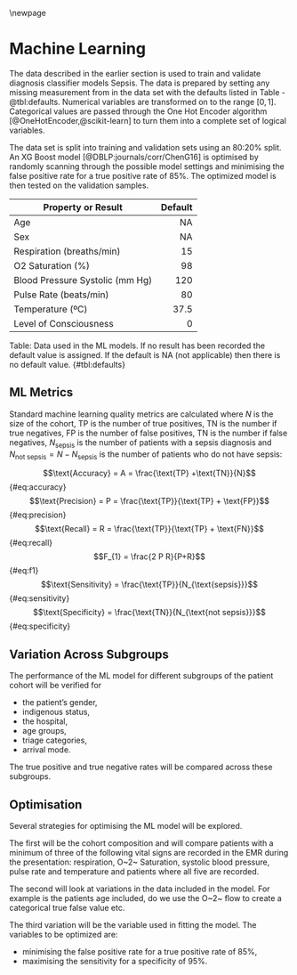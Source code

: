 \newpage
# Machine Learning 

The data described in the earlier section is used to train and validate
diagnosis classifier models Sepsis. The data is prepared by setting any missing
measurement from in the data set with the defaults listed in Table
-@tbl:defaults. Numerical variables are transformed on to the range $[0,1]$.
Categorical values are passed through the One Hot Encoder algorithm
[@OneHotEncoder,@scikit-learn] to turn them into a complete set of logical
variables. 

The data set is split into training and validation sets using an
80:20% split. An XG Boost  model [@DBLP:journals/corr/ChenG16] is optimised by
randomly scanning through the possible model settings and minimising the false
positive rate for a true positive rate of 85%. The optimized model is then
tested on the validation samples.

|     Property or Result                 |     Default     |
|----------------------------------------|-----------------:|
|     Age                                |     NA          |
|     Sex                                |     NA          |
|     Respiration (breaths/min)          |     15          |
|     O2 Saturation (%)                  |     98          |
|     Blood Pressure Systolic (mm Hg)    |     120         |
|     Pulse Rate (beats/min)             |     80          |
|     Temperature (ºC)                   |     37.5        |
|     Level of Consciousness             |     0           |

Table: Data used in the ML models. If no result has been recorded the default
value is assigned. If the default is NA (not applicable) then there is no
default value.  {#tbl:defaults}

## ML Metrics 

Standard machine learning quality metrics are  calculated where $N$ is the size
of the cohort, $\text{TP}$ is the number of true positives,  $\text{TN}$ is the
number if true negatives, $\text{FP}$ is the number of false positives,
$\text{TN}$ is the number if false negatives, $N_{\text{sepsis}}$ is the number
of patients with a sepsis diagnosis and $N_{\text{not sepsis}} =
N-N_{\text{sepsis}}$ is the number of patients who do not have sepsis:

$$\text{Accuracy} = A = \frac{\text{TP} +\text{TN}}{N}$$ {#eq:accuracy}
$$\text{Precision} = P = \frac{\text{TP}}{\text{TP} + \text{FP}}$$ {#eq:precision}
$$\text{Recall} = R = \frac{\text{TP}}{\text{TP} + \text{FN}}$$ {#eq:recall}
$$F_{1} = \frac{2 P R}{P+R}$$ {#eq:f1} 
$$\text{Sensitivity}  = \frac{\text{TP}}{N_{\text{sepsis}}}$$ {#eq:sensitivity}
$$\text{Specificity}  = \frac{\text{TN}}{N_{\text{not sepsis}}}$$ {#eq:specificity}

## Variation Across Subgroups 

The performance of the ML model for different subgroups of the patient cohort
will be verified for
- the patient’s gender, 
- indigenous status, 
- the hospital,
- age groups, 
- triage categories, 
- arrival mode. 

The true positive and true negative rates will be compared across these subgroups.

## Optimisation 

Several strategies for optimising the ML model will be explored. 

The first will be the cohort composition and will compare patients with a
minimum of three of the following vital signs are recorded in the EMR during the
presentation: respiration, O~2~ Saturation, systolic blood pressure, pulse rate
and temperature and patients where all five are recorded. 

The second will look at variations in the data included in the model. For
example is the patients age included, do we use the O~2~ flow to create a
categorical true false value etc.

The third variation will be the variable used in fitting the model. The  variables to be optimized are: 
- minimising the false positive rate for a true positive rate of 85%, 
- maximising the sensitivity for a specificity of 95%. 
